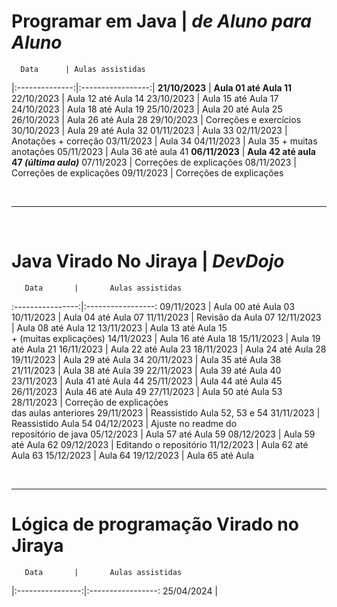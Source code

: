 # Programar em Java | _de Aluno para Aluno_
      Data      | Aulas assistidas    
|:--------------:|:-----------------:|
 **21/10/2023** | **Aula 01 até Aula 11**
   22/10/2023   | Aula 12 até Aula 14
   23/10/2023   | Aula 15 até Aula 17
   24/10/2023   | Aula 18 até Aula 19
   25/10/2023   | Aula 20 até Aula 25
   26/10/2023   | Aula 26 até Aula 28
   29/10/2023   | Correções e exercícios
   30/10/2023   | Aula 29 até Aula 32
   01/11/2023   | Aula 33
   02/11/2023   | Anotações + correção 
   03/11/2023   | Aula 34
   04/11/2023   | Aula 35 + muitas anotações
   05/11/2023   | Aula 36 até aula 41
 **06/11/2023** | **Aula 42 até aula 47 _(última aula)_**
   07/11/2023   | Correções de explicações
   08/11/2023   | Correções de explicações
   09/11/2023   | Correções de explicações

<br>

______________

<br>

# Java Virado No Jiraya | _DevDojo_
       Data       |       Aulas assistidas    
:----------------:|:-----------------:
    09/11/2023    | Aula 00 até Aula 03
    10/11/2023    | Aula 04 até Aula 07
    11/11/2023    | Revisão da Aula 07
    12/11/2023    | Aula 08 até Aula 12
    13/11/2023    | Aula 13 até Aula 15<br>+ (muitas explicações)
    14/11/2023    | Aula 16 até Aula 18 
    15/11/2023    | Aula 19 até Aula 21
    16/11/2023    | Aula 22 até Aula 23
    18/11/2023    | Aula 24 até Aula 28
    19/11/2023    | Aula 29 até Aula 34
    20/11/2023    | Aula 35 até Aula 38
    21/11/2023    | Aula 38 até Aula 39 
    22/11/2023    | Aula 39 até Aula 40 
    23/11/2023    | Aula 41 até Aula 44 
    25/11/2023    | Aula 44 até Aula 45
    26/11/2023    | Aula 46 até Aula 49
    27/11/2023    | Aula 50 até Aula 53
    28/11/2023    | Correção de explicações<br>das aulas anteriores
    29/11/2023    | Reassistido Aula 52, 53 e 54
    31/11/2023    | Reassistido Aula 54
    04/12/2023    | Ajuste no readme do <br>repositório de java
    05/12/2023    | Aula 57 até Aula 59
    08/12/2023    | Aula 59 até Aula 62
    09/12/2023    | Editando o repositório
    11/12/2023    | Aula 62 até Aula 63
    15/12/2023    | Aula 64
    19/12/2023    | Aula 65 até Aula 


<br>

______________

# Lógica de programação Virado no Jiraya
       Data       |       Aulas assistidas    
|:----------------:|:-----------------:
    25/04/2024    |



<br>











